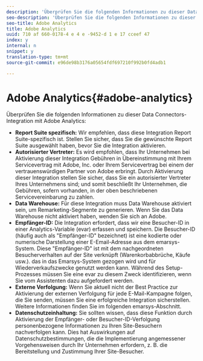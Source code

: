 ```yaml
---
description: 'Überprüfen Sie die folgenden Informationen zu dieser Data Connectors-Integration mit Adobe Analytics. '
seo-description: 'Überprüfen Sie die folgenden Informationen zu dieser Data Connectors-Integration mit Adobe Analytics. '
seo-title: Adobe Analytics
title: Adobe Analytics
uuid: 710 af 660-0178-4 e 4 e -9452-d 1 e 17 cceef 47
index: y
internal: n
snippet: y
translation-type: tm+mt
source-git-commit: e96de98b3176a05654fdf697210f992b0fd4adb1

---
```



# Adobe Analytics{#adobe-analytics}

Überprüfen Sie die folgenden Informationen zu dieser Data Connectors-Integration mit Adobe Analytics:

* **Report Suite spezifisch:** Wir empfehlen, dass diese Integration Report Suite-spezifisch ist. Stellen Sie sicher, dass Sie die gewünschte Report Suite ausgewählt haben, bevor Sie die Integration aktivieren.
* **Autorisierter Vertreter:** Es wird empfohlen, dass Ihr Unternehmen bei Aktivierung dieser Integration Gebühren in Übereinstimmung mit Ihrem Servicevertrag mit Adobe, Inc. oder Ihrem Servicevertrag bei einem der vertrauenswürdigen Partner von Adobe erbringt. Durch Aktivierung dieser Integration stellen Sie sicher, dass Sie ein autorisierter Vertreter Ihres Unternehmens sind; und somit beschließt Ihr Unternehmen, die Gebühren, sofern vorhanden, in der oben beschriebenen Servicevereinbarung zu zahlen.
* **Data Warehouse:** Für diese Integration muss Data Warehouse aktiviert sein, um Remarketing-Segmente zu generieren. Wenn Sie das Data Warehouse nicht aktiviert haben, wenden Sie sich an Adobe.
* **Empfänger-ID:** Die Integration erfordert, dass wir eine Besucher-ID in einer Analytics-Variable (evar) erfassen und speichern. Die Besucher-ID (häufig auch als "Empfänger-ID" bezeichnet) ist eine kodierte oder numerische Darstellung einer E-Email-Adresse aus dem emarsys-System. Diese "Empfänger-ID" ist mit dem nachgeordneten Besucherverhalten auf der Site verknüpft (Warenkorbabbrüche, Käufe usw.). das in das Emarsys-System gezogen wird und für Wiederverkaufszwecke genutzt werden kann. Während des Setup-Prozesses müssen Sie eine evar zu diesem Zweck identifizieren, wenn Sie vom Assistenten dazu aufgefordert werden.
* **Externe Verfolgung:** Wenn Sie aktuell nicht der Best Practice zur Aktivierung der externen Verfolgung für jede E-Mail-Kampagne folgen, die Sie senden, müssen Sie eine erfolgreiche Integration sicherstellen. Weitere Informationen finden Sie im folgenden emarsys-Abschnitt.
* **Datenschutzeinhaltung:** Sie sollten wissen, dass diese Funktion durch Aktivierung der Empfänger- oder Besucher-ID-Verfolgung personenbezogene Informationen zu Ihren Site-Besuchern nachverfolgen kann. Dies hat Auswirkungen auf Datenschutzbestimmungen, die die Implementierung angemessener Vorgehensweisen durch Ihr Unternehmen erfordern, z. B. die Bereitstellung und Zustimmung Ihrer Site-Besucher.

